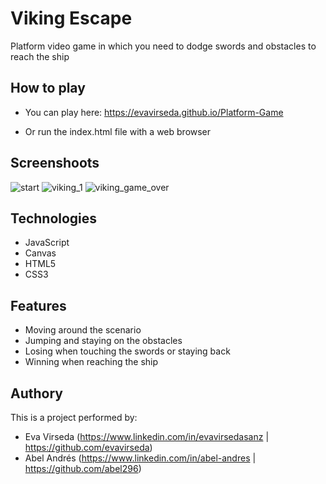 # Viking Escape
Platform video game in which you need to dodge swords and obstacles to reach the ship

## How to play
* You can play here:
https://evavirseda.github.io/Platform-Game

* Or run the index.html file with a web browser

## Screenshoots
![start](https://res.cloudinary.com/abel-av/image/upload/v1618395152/viking_escape/viking_landing_page_nqszqq.png)
![viking_1](https://res.cloudinary.com/abel-av/image/upload/v1618309045/viking_escape/viking_1_w3fgxz.png)
![viking_game_over](https://res.cloudinary.com/abel-av/image/upload/v1618309045/viking_escape/viking_game_over_lqutoi.png)


## Technologies
* JavaScript
* Canvas
* HTML5
* CSS3

## Features
* Moving around the scenario
* Jumping and staying on the obstacles
* Losing when touching the swords or staying back
* Winning when reaching the ship

## Authory
This is a project performed by:
* Eva Virseda (https://www.linkedin.com/in/evavirsedasanz | https://github.com/evavirseda)
* Abel Andrés (https://www.linkedin.com/in/abel-andres | https://github.com/abel296)
